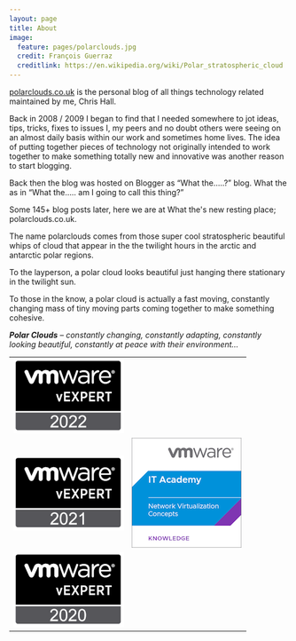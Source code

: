```yaml
---
layout: page
title: About
image:
  feature: pages/polarclouds.jpg
  credit: François Guerraz
  creditlink: https://en.wikipedia.org/wiki/Polar_stratospheric_cloud
---
```

[polarclouds.co.uk]({{site.url}}) is the personal blog of all things technology related maintained by me, Chris Hall.   

Back in 2008 / 2009 I began to find that I needed somewhere to jot ideas, tips, tricks, fixes to issues I, my peers and no doubt others were seeing on an almost daily basis within our work and sometimes home lives.  The idea of putting together pieces of technology not originally intended to work together to make something totally new and innovative was another reason to start blogging.

Back then the blog was hosted on Blogger as “What the…..?” blog.  What the as in “What the….. am I going to call this thing?”

Some 145+ blog posts later, here we are at What the's new resting place; polarclouds.co.uk.

The name polarclouds comes from those super cool stratospheric beautiful whips of cloud that appear in the the twilight hours in the arctic and antarctic polar regions.  

To the layperson, a polar cloud looks beautiful just hanging there stationary in the twilight sun.

To those in the know, a polar cloud is actually a fast moving, constantly changing mass of tiny moving parts coming together to make something cohesive.

_**Polar Clouds** – constantly changing, constantly adapting, constantly looking beautiful, constantly at peace with their environment…_
<table>
<tr>
<td style="height:50%;  width:50%;">
<a target="_blank" href="https://vexpert.vmware.com/directory/5800"><img alt="VMware vExpert 2022" src="/images/pages/vexpert2022.png"></a>
</td>
<td style="height:50%;  width:50%;">
</td>
</tr>
<tr>
<td style="height:50%;  width:50%;">
<a target="_blank" href="https://vexpert.vmware.com/directory/5800"><img alt="VMware vExpert 2021" src="/images/pages/vexpert2021.png"></a>
</td>
<td style="height:50%;  width:50%;">
<a target="_blank" href="https://www.credly.com/badges/b9197d7b-a0ca-4c53-94da-63b1618ab941/public_url"><img alt="VMware IT Academy Network Virtualisation Concepts" src="/images/pages/it-academy-nvc.png"></a>
</td>
</tr>
<tr>
<td style="height:50%;  width:50%;">
<a target="_blank" href="https://vexpert.vmware.com/directory/5800"><img alt="VMware vExpert 2020" src="/images/pages/vexpert2020.png"></a>
</td>
<td style="height:50%;  width:50%;">
</td>
</tr>
</table>



